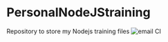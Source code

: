 # PersonalNodeJStraining
Repository to store my Nodejs training files
![email CI](https://github.com/rameshmusvathi/PersonalNodeJStraining/workflows/email%20CI/badge.svg)
